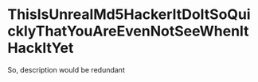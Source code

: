 # ThisIsUnrealMd5HackerItDoItSoQuicklyThatYouAreEvenNotSeeWhenItHackItYet
So, description would be redundant
